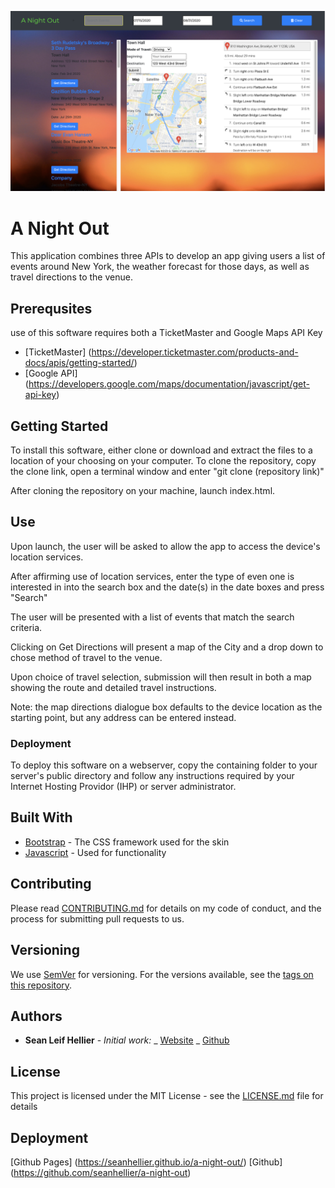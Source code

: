 ![A Night Out](/assets/images/screenshots/splash.png)


# A Night Out

This application combines three APIs to develop an app giving users a list of events around New York, the weather forecast for those days, as well as travel directions to the venue.

## Prerequsites
use of this software requires both a TicketMaster and Google Maps API Key

- [TicketMaster]    (https://developer.ticketmaster.com/products-and-docs/apis/getting-started/)
- [Google API]      (https://developers.google.com/maps/documentation/javascript/get-api-key)
  
## Getting Started

To install this software, either clone or download and extract the files to a location of your choosing on your computer. To clone the repository, copy the clone link, open a terminal window and enter "git clone (repository link)"

After cloning the repository on your machine, launch index.html.

## Use

Upon launch, the user will be asked to allow the app to access the device's location services.

After affirming use of location services, enter the type of even one is interested in into the search box and the date(s) in the date boxes and press "Search"

The user will be presented with a list of events that match the search criteria.

Clicking on Get Directions will present a map of the City and a drop down to chose method of travel to the venue.

Upon choice of travel selection, submission will then result in both a map showing the route and detailed travel instructions.

Note: the map directions dialogue box defaults to the device location as the starting point, but any address can be entered instead.

### Deployment

To deploy this software on a webserver, copy the containing folder to your server's public directory and follow any instructions required by your Internet Hosting Providor (IHP) or server administrator.

## Built With

- [Bootstrap](http://www.getbootstrap.com) - The CSS framework used for the skin
- [Javascript](https://www.javascript.com/) - Used for functionality

## Contributing

Please read [CONTRIBUTING.md](https://github.com/seanhellier/slh_portfolio/blob/master/contributing.md) for details on my code of conduct, and the process for submitting pull requests to us.

## Versioning

We use [SemVer](http://semver.org/) for versioning. For the versions available, see the [tags on this repository](https://github.com/your/project/tags).

## Authors

- **Sean Leif Hellier** - _Initial work:_
  _ [Website](http://www.seanhellier.com)
  _ [Github](https://github.com/seanhellier/slh_portfolio)

## License

This project is licensed under the MIT License - see the [LICENSE.md](LICENSE.md) file for details

## Deployment

[Github Pages]  (https://seanhellier.github.io/a-night-out/)
[Github]        (https://github.com/seanhellier/a-night-out)
